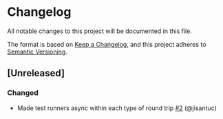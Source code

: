 # Changelog
All notable changes to this project will be documented in this file.

The format is based on [Keep a Changelog](https://keepachangelog.com/en/1.0.0/),
and this project adheres to [Semantic Versioning](https://semver.org/spec/v2.0.0.html).

## [Unreleased]
### Changed
- Made test runners async within each type of round trip [#2](https://github.com/jisantuc/purescript-turf/pull/2) (@jisantuc)
